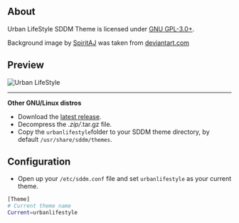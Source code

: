 ## About
Urban LifeStyle SDDM Theme is licensed under [GNU GPL-3.0+](http://www.gnu.org/licenses/gpl-3.0.txt).

Background image by [SpiritAJ](http://spiritaj.deviantart.com/) was taken from [deviantart.com](http://www.deviantart.com/art/Scarlet-Coven-Isis-Smite-527675879)

## Preview
![Urban LifeStyle](https://cloud.githubusercontent.com/assets/841141/8260748/9bbd3432-1693-11e5-8b3d-1015e91da4f9.png)
___
**Other GNU/Linux distros**
* Download the [latest release](https://github.com/Wyn10/sddm-urbanlifestyle-theme/releases/latest).
* Decompress the *.zip/*.tar.gz file.
* Copy the ```urbanlifestyle```folder to your SDDM theme directory, by default ```/usr/share/sddm/themes```.

## Configuration
* Open up your ```/etc/sddm.conf``` file and set ```urbanlifestyle``` as your current theme.

```bash
[Theme]
# Current theme name
Current=urbanlifestyle
```